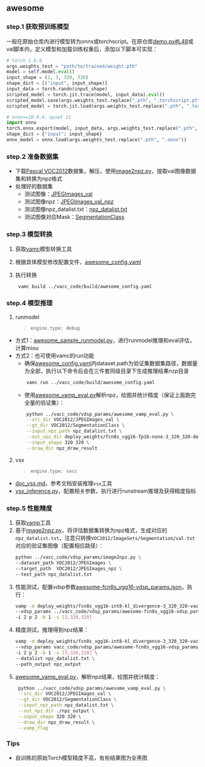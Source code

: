 ## awesome

### step.1 获取预训练模型
一般在原始仓库内进行模型转为onnx或torchscript。在原仓库[demo.py#L48](https://github.com/Tramac/awesome-semantic-segmentation-pytorch/blob/master/scripts/demo.py#L48)或val脚本内，定义模型和加载训练权重后，添加以下脚本可实现：

```python
# torch 1.8.0
args.weights_test = "path/to/trained/weight.pth"
model = self.model.eval()
input_shape = (1, 3, 320, 320)
shape_dict = [("input", input_shape)]
input_data = torch.randn(input_shape)
scripted_model = torch.jit.trace(model, input_data).eval()
scripted_model.save(args.weights_test.replace(".pth", ".torchscript.pt"))
scripted_model = torch.jit.load(args.weights_test.replace(".pth", ".torchscript.pt"))

# onnx==10.0.0，opset 11
import onnx
torch.onnx.export(model, input_data, args.weights_test.replace(".pth", ".onnx"), input_names=["input"], output_names=["output"], opset_version=11)
shape_dict = {"input": input_shape}
onnx_model = onnx.load(args.weights_test.replace(".pth", ".onnx"))
```

### step.2 准备数据集
- 下载[Pascal VOC2012](http://host.robots.ox.ac.uk/pascal/VOC/voc2012/)数据集，解压，使用[image2npz.py](../vacc_code/vdsp_params/image2npz.py)，提取val图像数据集和转换为npz格式
- 处理好的数据集
  - 测试图像：[JPEGImages_val](http://10.23.4.235:8080/datasets/seg/VOCdevkit/VOC2012/JPEGImages_val/?download=zip)
  - 测试图像npz：[JPEGImages_val_npz](http://10.23.4.235:8080/datasets/seg/VOCdevkit/VOC2012/JPEGImages_val_npz/?download=zip)
  - 测试图像npz_datalist.txt：[npz_datalist.txt](http://10.23.4.235:8080/datasets/seg/VOCdevkit/VOC2012/npz_datalist.txt)
  - 测试图像对应Mask：[SegmentationClass](http://10.23.4.235:8080/datasets/seg/VOCdevkit/VOC2012/SegmentationClass/?download=zip)


### step.3 模型转换
1. 获取[vamc](../../../docs/doc_vamc.md)模型转换工具
2. 根据具体模型修改配置文件，[awesome_config.yaml](../vacc_code/build/awesome_config.yaml)
3. 执行转换

   ```bash
    vamc build ../vacc_code/build/awesome_config.yaml
   ```

### step.4 模型推理
1. runmodel
   > `engine.type: debug`

  - 方式1：[awesome_sample_runmodel.py](../vacc_code/runmodel/awesome_sample_runmodel.py)，进行runmodel推理和eval评估，计算miou
  - 方式2：也可使用vamc的run功能
    - 确保[awesome_config.yaml](../vacc_code/build/awesome_config.yaml)内dataset.path为验证集数据集路径，数据量为全部，执行以下命令后会在三件套同级目录下生成推理结果nzp目录
    ```bash
        vamc run ../vacc_code/build/awesome_config.yaml
    ```
    - 使用[awesome_vamp_eval.py](../vacc_code/vdsp_params/awesome_vamp_eval.py)解析npz，绘图并统计精度（保证上面跑完全量的验证集）：
    ```bash
        python ../vacc_code/vdsp_params/awesome_vamp_eval.py \
        --src_dir VOC2012/JPEGImages_val \
        --gt_dir VOC2012/SegmentationClass \
        --input_npz_path npz_datalist.txt \
        --out_npz_dir deploy_weights/fcn8s_vgg16-fp16-none-3_320_320-debug-result \
        --input_shape 320 320 \
        --draw_dir npz_draw_result
    ```

2. vsx
    > `engine.type: vacc`

- [doc_vsx.md](../../../docs/doc_vsx.md)，参考文档安装推理`vsx`工具
- [vsx_inference.py](../vacc_code/vsx/awesome_vsx_inference.py)，配置相关参数，执行进行runstream推理及获得精度指标


### step.5 性能精度
1. 获取[vamp](../../../docs/doc_vamp.md)工具
2. 基于[image2npz.py](../vacc_code/vdsp_params/image2npz.py)，将评估数据集转换为npz格式，生成对应的`npz_datalist.txt`，注意只转换`VOC2012/ImageSets/Segmentation/val.txt`对应的验证集图像（配置相应路径）：
    ```bash
    python ../vacc_code/vdsp_params/image2npz.py \
    --dataset_path VOC2012/JPEGImages \
    --target_path  VOC2012/JPEGImages_npz \
    --text_path npz_datalist.txt
    ```
3. 性能测试，配置vdsp参数[awesome-fcn8s_vgg16-vdsp_params.json](../vacc_code/vdsp_params/awesome-fcn8s_vgg16-vdsp_params.json)，执行：
    ```bash
    vamp -m deploy_weights/fcn8s_vgg16-int8-kl_divergence-3_320_320-vacc/fcn8s_vgg16 \
    --vdsp_params ../vacc_code/vdsp_params/awesome-fcn8s_vgg16-vdsp_params.json \
    -i 2 p 2 -b 1 -s [3,320,320]
    ```
4. 精度测试，推理得到npz结果：
    ```bash
    vamp -m deploy_weights/fcn8s_vgg16-int8-kl_divergence-3_320_320-vacc/fcn8s_vgg16 \
    --vdsp_params vacc_code/vdsp_params/awesome-fcn8s_vgg16-vdsp_params.json \
    -i 2 p 2 -b 1 -s [3,320,320] \
    --datalist npz_datalist.txt \
    --path_output npz_output
    ```
5. [awesome_vamp_eval.py](../vacc_code/vdsp_params/awesome_vamp_eval.py)，解析npz结果，绘图并统计精度：
   ```bash
    python ../vacc_code/vdsp_params/awesome_vamp_eval.py \
    --src_dir VOC2012/JPEGImages_val \
    --gt_dir VOC2012/SegmentationClass \
    --input_npz_path npz_datalist.txt \
    --out_npz_dir ./npz_output \
    --input_shape 320 320 \
    --draw_dir npz_draw_result \
    --vamp_flag
   ```

### Tips
- 自训练的原始Torch模型精度不高，有些结果图为全黑图
